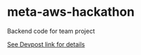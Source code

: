 # meta-aws-hackathon
Backend code for team project

[See Devpost link for details](https://devpost.com/software/drawing-inpiration)
